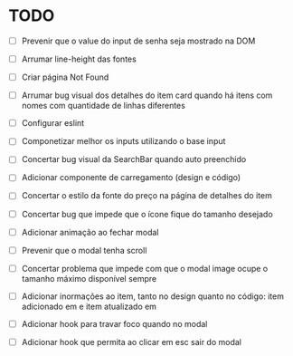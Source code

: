 # TODO

- [ ] Prevenir que o value do input de senha seja mostrado na DOM

- [ ] Arrumar line-height das fontes

- [ ] Criar página Not Found

- [ ] Arrumar bug visual dos detalhes do item card quando há itens com nomes com quantidade de linhas diferentes

- [ ] Configurar eslint

- [ ] Componetizar melhor os inputs utilizando o base input

- [ ] Concertar bug visual da SearchBar quando auto preenchido

- [ ] Adicionar componente de carregamento (design e código)

- [ ] Concertar o estilo da fonte do preço na página de detalhes do item

- [ ] Concertar bug que impede que o ícone fique do tamanho desejado

- [ ] Adicionar animação ao fechar modal

- [ ] Prevenir que o modal tenha scroll

- [ ] Concertar problema que impede com que o modal image ocupe o tamanho máximo disponível sempre

- [ ] Adicionar inormações ao item, tanto no design quanto no código: item adicionado em e item atualizado em

- [ ] Adicionar hook para travar foco quando no modal

- [ ] Adicionar hook que permita ao clicar em esc sair do modal
